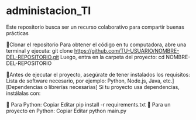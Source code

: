 # administacion_TI
Este repositorio busca ser un recurso colaborativo para compartir buenas prácticas


📌Clonar el repositorio
Para obtener el código en tu computadora, abre una terminal y ejecuta: git clone https://github.com/TU-USUARIO/NOMBRE-DEL-REPOSITORIO.git
Luego, entra en la carpeta del proyecto: cd NOMBRE-DEL-REPOSITORIO

🚀Antes de ejecutar el proyecto, asegúrate de tener instalados los requisitos: Lista de software necesario, por ejemplo: Python, Node.js, Java, etc.]
[Dependencias o librerías necesarias]
Si tu proyecto usa dependencias, instálalas con:

🔸 Para Python:
Copiar
Editar
pip install -r requirements.txt 
🔸 Para un proyecto en Python:
Copiar
Editar
python main.py
